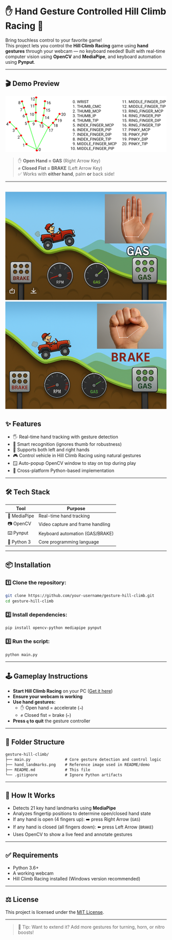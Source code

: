 
# ✋ Hand Gesture Controlled Hill Climb Racing 🚗

Bring touchless control to your favorite game!  
This project lets you control the **Hill Climb Racing** game using **hand gestures** through your webcam — no keyboard needed! Built with real-time computer vision using **OpenCV** and **MediaPipe**, and keyboard automation using **Pynput**.

---

## 🎬 Demo Preview

<img src="hand_landmarks.png" width="600" alt="Gesture Demo"/>

> ✋ **Open Hand = GAS** (Right Arrow Key)  
> ✊ **Closed Fist = BRAKE** (Left Arrow Key)  
> ✅ Works with **either hand**, palm **or** back side!
---
![image alt](https://github.com/ShivakotiShambhavi/Hill-Climb/blob/3cb317eb7d654073bd26ffbbe581d735c473aae2/images/Screenshot%202025-06-09%20142024.png)
![image alt](https://github.com/ShivakotiShambhavi/Hill-Climb/blob/3cb317eb7d654073bd26ffbbe581d735c473aae2/images/Screenshot%202025-06-09%20142047.png)
---

## ✨ Features

- 🖐️ Real-time hand tracking with gesture detection
- 🧠 Smart recognition (ignores thumb for robustness)
- 🧭 Supports both left and right hands
- 🎮 Control vehicle in Hill Climb Racing using natural gestures
- 🪟 Auto-popup OpenCV window to stay on top during play
- 🔄 Cross-platform Python-based implementation

---

## 🛠️ Tech Stack

| Tool        | Purpose                          |
|-------------|----------------------------------|
| 🧠 MediaPipe | Real-time hand tracking          |
| 📷 OpenCV    | Video capture and frame handling |
| ⌨️ Pynput     | Keyboard automation (GAS/BRAKE)  |
| 🐍 Python 3  | Core programming language         |

---

## 📦 Installation

### 1️⃣ Clone the repository:
```bash
git clone https://github.com/your-username/gesture-hill-climb.git
cd gesture-hill-climb
```

### 2️⃣ Install dependencies:
```bash
pip install opencv-python mediapipe pynput
```

### 3️⃣ Run the script:
```bash
python main.py
```

---

## 🕹️ Gameplay Instructions

- **Start Hill Climb Racing** on your PC ([Get it here](https://www.microsoft.com/en-us/p/hill-climb-racing/9wzdncrdcwk8))
- **Ensure your webcam is working**
- **Use hand gestures:**
  - ✋ Open hand = accelerate (`→`)
  - ✊ Closed fist = brake (`←`)
- **Press `q` to quit** the gesture controller

---

## 📁 Folder Structure

```
gesture-hill-climb/
├── main.py               # Core gesture detection and control logic
├── hand_landmarks.png    # Reference image used in README/demo
├── README.md             # This file
└── .gitignore            # Ignore Python artifacts
```

---

## 🧠 How It Works

- Detects 21 key hand landmarks using **MediaPipe**
- Analyzes fingertip positions to determine open/closed hand state
- If any hand is open (4 fingers up): ➡️ press Right Arrow (`GAS`)
- If any hand is closed (all fingers down): ⬅️ press Left Arrow (`BRAKE`)
- Uses OpenCV to show a live feed and annotate gestures

---

## ✅ Requirements

- Python 3.6+
- A working webcam
- Hill Climb Racing installed (Windows version recommended)

---
## ⚖️ License

This project is licensed under the [MIT License](LICENSE).

---

> 📌 Tip: Want to extend it? Add more gestures for turning, horn, or nitro boosts!
